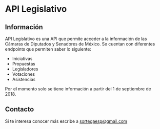 # API Legislativo

## Información
API Legislativo es una API que permite acceder a la información de las Cámaras de Diputados y Senadores de México.
Se cuentan con diferentes endpoints que permiten saber lo siguiente:
* Iniciativas
* Propuestas
* Legisladores
* Votaciones
* Asistencias

Por el momento solo se tiene información a partir del 1 de septiembre de 2018.



## Contacto

Si te interesa conocer más escribe a sortegaesp@gmail.com
